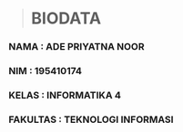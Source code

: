 > # BIODATA

### NAMA : ADE PRIYATNA NOOR <br>

### NIM : 195410174 <br>

### KELAS : INFORMATIKA 4 <br>

### FAKULTAS : TEKNOLOGI INFORMASI <br>
